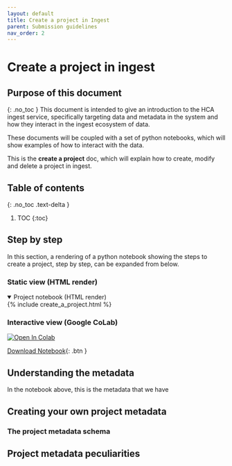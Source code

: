 ```yaml
---
layout: default
title: Create a project in Ingest
parent: Submission guidelines
nav_order: 2
---
```

# Create a project in ingest 

## Purpose of this document
{: .no_toc }
This document is intended to give an introduction to the HCA ingest service, specifically targeting data and metadata in
the system and how they interact in the ingest ecosystem of data.

These documents will be coupled with a set of python notebooks, which will show examples of how to interact with the data.

This is the **create a project** doc, which will explain how to create, modify and delete a project in ingest.

## Table of contents
{: .no_toc .text-delta }

1. TOC
{:toc}

## Step by step

In this section, a rendering of a python notebook showing the steps to create a project, step by step, can be expanded
from below. 

### Static view (HTML render)

<details open markdown="block">
<summary>
Project notebook (HTML render)
</summary>
{% include create_a_project.html %}
</details>

### Interactive view (Google CoLab)

<a href="https://colab.research.google.com/github/ebi-ait/hca-ebi-dev-team/blob/feature%2Fdcp-834-programmatic-submissions/scripts/programmatic_submissions/programmatic_submissions.ipynb" target="_parent"><img src="https://colab.research.google.com/assets/colab-badge.svg" alt="Open In Colab"/></a>

[Download Notebook](pathname://../../notebooks/1_create_project/programmatic_submissions.ipynb){: .btn }


## Understanding the metadata

In the notebook above, this is the metadata that we have

## Creating your own project metadata

### The project metadata schema

## Project metadata peculiarities

